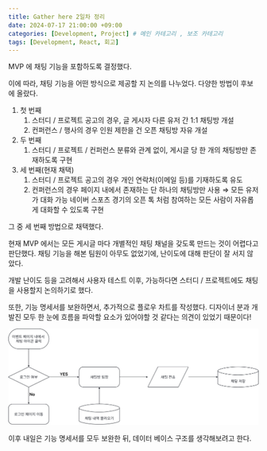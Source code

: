 ```yaml
---
title: Gather here 2일차 정리
date: 2024-07-17 21:00:00 +09:00
categories: [Development, Project] # 메인 카테고리 , 보조 카테고리
tags: [Development, React, 회고]
---
```


MVP 에 채팅 기능을 포함하도록 결정했다.

이에 따라, 채팅 기능을 어떤 방식으로 제공할 지 논의를 나누었다.
다양한 방법이 후보에 올랐다.

1. 첫 번째
   1. 스터디 / 프로젝트 공고의 경우, 글 게시자 다른 유저 간 1:1 채팅방 개설
   2. 컨퍼런스 / 행사의 경우 인원 제한을 건 오픈 채팅방 자유 개설
2. 두 번째
   1. 스터디 / 프로젝트 / 컨퍼런스 분류와 관계 없이, 게시글 당 한 개의 채팅방만 존재하도록 구현
3. 세 번째(현재 채택)
   1. 스터디 / 프로젝트 공고의 경우 개인 연락처(이메일 등)를 기재하도록 유도
   2. 컨퍼런스의 경우 페이지 내에서 존재하는 단 하나의 채팅방만 사용 ⇒ 모든 유저가 대화 가능
      네이버 스포츠 경기의 오픈 톡 처럼 참여하는 모든 사람이 자유롭게 대화할 수 있도록 구현

그 중 세 번째 방법으로 채택했다.

현재 MVP 에서는 모든 게시글 마다 개별적인 채팅 채널을 갖도록 만드는 것이 어렵다고 판단했다.
채팅 기능을 해본 팀원이 아무도 없었기에, 난이도에 대해 판단이 잘 서지 않았다.

개발 난이도 등을 고려해서 사용자 테스트 이후, 가능하다면 스터디 / 프로젝트에도 채팅을 사용할지 논의하기로 했다.

또한, 기능 명세서를 보완하면서, 추가적으로 플로우 차트를 작성했다.
디자이너 분과 개발진 모두 한 눈에 흐름을 파악할 요소가 있어야할 것 같다는 의견이 있었기 때문이다!

![플로우 차트 일부](../assets/img/posts/2024-07-17-gather_here-2-1.png)

이후 내일은 기능 명세서를 모두 보완한 뒤, 데이터 베이스 구조를 생각해보려고 한다.
